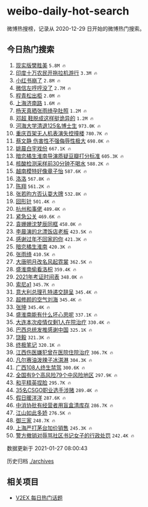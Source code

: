 # weibo-daily-hot-search

微博热搜榜，记录从 2020-12-29 日开始的微博热门搜索。

## 今日热门搜索

<!-- BEGIN -->

1. [现实版樊胜美](https://s.weibo.com/weibo?q=%23%E7%8E%B0%E5%AE%9E%E7%89%88%E6%A8%8A%E8%83%9C%E7%BE%8E%23&Refer=top) `5.8M 🔥`
1. [印度十万农民开拖拉机游行](https://s.weibo.com/weibo?q=%23%E5%8D%B0%E5%BA%A6%E5%8D%81%E4%B8%87%E5%86%9C%E6%B0%91%E5%BC%80%E6%8B%96%E6%8B%89%E6%9C%BA%E6%B8%B8%E8%A1%8C%23&Refer=top) `3.3M 🔥`
1. [小红书崩了](https://s.weibo.com/weibo?q=%E5%B0%8F%E7%BA%A2%E4%B9%A6%E5%B4%A9%E4%BA%86&Refer=top) `2.8M 🔥`
1. [微信左哼哼没了](https://s.weibo.com/weibo?q=%23%E5%BE%AE%E4%BF%A1%E5%B7%A6%E5%93%BC%E5%93%BC%E6%B2%A1%E4%BA%86%23&Refer=top) `2.7M 🔥`
1. [程青松出柜](https://s.weibo.com/weibo?q=%23%E7%A8%8B%E9%9D%92%E6%9D%BE%E5%87%BA%E6%9F%9C%23&Refer=top) `2.0M 🔥`
1. [上海济南路](https://s.weibo.com/weibo?q=%E4%B8%8A%E6%B5%B7%E6%B5%8E%E5%8D%97%E8%B7%AF&Refer=top) `1.6M 🔥`
1. [杨天真晒张雨绮孕肚照](https://s.weibo.com/weibo?q=%23%E6%9D%A8%E5%A4%A9%E7%9C%9F%E6%99%92%E5%BC%A0%E9%9B%A8%E7%BB%AE%E5%AD%95%E8%82%9A%E7%85%A7%23&Refer=top) `1.2M 🔥`
1. [邓超 鞋脱成这样挺诡异的](https://s.weibo.com/weibo?q=%E9%82%93%E8%B6%85%20%E9%9E%8B%E8%84%B1%E6%88%90%E8%BF%99%E6%A0%B7%E6%8C%BA%E8%AF%A1%E5%BC%82%E7%9A%84&Refer=top) `1.2M 🔥`
1. [河海大学清退125名博士生](https://s.weibo.com/weibo?q=%23%E6%B2%B3%E6%B5%B7%E5%A4%A7%E5%AD%A6%E6%B8%85%E9%80%80125%E5%90%8D%E5%8D%9A%E5%A3%AB%E7%94%9F%23&Refer=top) `973.0K 🔥`
1. [重庆百架无人机表演失控撞楼](https://s.weibo.com/weibo?q=%23%E9%87%8D%E5%BA%86%E7%99%BE%E6%9E%B6%E6%97%A0%E4%BA%BA%E6%9C%BA%E8%A1%A8%E6%BC%94%E5%A4%B1%E6%8E%A7%E6%92%9E%E6%A5%BC%23&Refer=top) `780.7K 🔥`
1. [蔡文静 伤害性不强侮辱性极大](https://s.weibo.com/weibo?q=%E8%94%A1%E6%96%87%E9%9D%99%20%E4%BC%A4%E5%AE%B3%E6%80%A7%E4%B8%8D%E5%BC%BA%E4%BE%AE%E8%BE%B1%E6%80%A7%E6%9E%81%E5%A4%A7&Refer=top) `698.0K 🔥`
1. [姚晨白宇戏份](https://s.weibo.com/weibo?q=%23%E5%A7%9A%E6%99%A8%E7%99%BD%E5%AE%87%E6%88%8F%E4%BB%BD%23&Refer=top) `667.1K 🔥`
1. [暗恋橘生淮南导演质疑豆瓣打分标准](https://s.weibo.com/weibo?q=%23%E6%9A%97%E6%81%8B%E6%A9%98%E7%94%9F%E6%B7%AE%E5%8D%97%E5%AF%BC%E6%BC%94%E8%B4%A8%E7%96%91%E8%B1%86%E7%93%A3%E6%89%93%E5%88%86%E6%A0%87%E5%87%86%23&Refer=top) `605.3K 🔥`
1. [核酸检测采样前30分钟不喝水](https://s.weibo.com/weibo?q=%23%E6%A0%B8%E9%85%B8%E6%A3%80%E6%B5%8B%E9%87%87%E6%A0%B7%E5%89%8D30%E5%88%86%E9%92%9F%E4%B8%8D%E5%96%9D%E6%B0%B4%23&Refer=top) `588.2K 🔥`
1. [越南模特好像章子怡](https://s.weibo.com/weibo?q=%23%E8%B6%8A%E5%8D%97%E6%A8%A1%E7%89%B9%E5%A5%BD%E5%83%8F%E7%AB%A0%E5%AD%90%E6%80%A1%23&Refer=top) `587.6K 🔥`
1. [洛洛](https://s.weibo.com/weibo?q=%E6%B4%9B%E6%B4%9B&Refer=top) `567.8K 🔥`
1. [陈翔](https://s.weibo.com/weibo?q=%E9%99%88%E7%BF%94&Refer=top) `561.2K 🔥`
1. [张若昀方否认耍大牌](https://s.weibo.com/weibo?q=%23%E5%BC%A0%E8%8B%A5%E6%98%80%E6%96%B9%E5%90%A6%E8%AE%A4%E8%80%8D%E5%A4%A7%E7%89%8C%23&Refer=top) `532.8K 🔥`
1. [回形针](https://s.weibo.com/weibo?q=%E5%9B%9E%E5%BD%A2%E9%92%88&Refer=top) `501.4K 🔥`
1. [杭州和事佬](https://s.weibo.com/weibo?q=%E6%9D%AD%E5%B7%9E%E5%92%8C%E4%BA%8B%E4%BD%AC&Refer=top) `489.4K 🔥`
1. [紧急公关](https://s.weibo.com/weibo?q=%E7%B4%A7%E6%80%A5%E5%85%AC%E5%85%B3&Refer=top) `469.6K 🔥`
1. [袁姗姗沈梦辰同框](https://s.weibo.com/weibo?q=%23%E8%A2%81%E5%A7%97%E5%A7%97%E6%B2%88%E6%A2%A6%E8%BE%B0%E5%90%8C%E6%A1%86%23&Refer=top) `458.0K 🔥`
1. [李晨演的北漂饭店老板](https://s.weibo.com/weibo?q=%E6%9D%8E%E6%99%A8%E6%BC%94%E7%9A%84%E5%8C%97%E6%BC%82%E9%A5%AD%E5%BA%97%E8%80%81%E6%9D%BF&Refer=top) `423.5K 🔥`
1. [感谢过年不回家的你](https://s.weibo.com/weibo?q=%23%E6%84%9F%E8%B0%A2%E8%BF%87%E5%B9%B4%E4%B8%8D%E5%9B%9E%E5%AE%B6%E7%9A%84%E4%BD%A0%23&Refer=top) `421.3K 🔥`
1. [暗恋橘生淮南](https://s.weibo.com/weibo?q=%E6%9A%97%E6%81%8B%E6%A9%98%E7%94%9F%E6%B7%AE%E5%8D%97&Refer=top) `420.3K 🔥`
1. [张雨绮](https://s.weibo.com/weibo?q=%E5%BC%A0%E9%9B%A8%E7%BB%AE&Refer=top) `410.5K 🔥`
1. [大唐明月改名风起霓裳](https://s.weibo.com/weibo?q=%23%E5%A4%A7%E5%94%90%E6%98%8E%E6%9C%88%E6%94%B9%E5%90%8D%E9%A3%8E%E8%B5%B7%E9%9C%93%E8%A3%B3%23&Refer=top) `362.5K 🔥`
1. [盛淮南偷看洛枳](https://s.weibo.com/weibo?q=%23%E7%9B%9B%E6%B7%AE%E5%8D%97%E5%81%B7%E7%9C%8B%E6%B4%9B%E6%9E%B3%23&Refer=top) `359.4K 🔥`
1. [2021年考证时间表](https://s.weibo.com/weibo?q=%232021%E5%B9%B4%E8%80%83%E8%AF%81%E6%97%B6%E9%97%B4%E8%A1%A8%23&Refer=top) `348.0K 🔥`
1. [索尼a1](https://s.weibo.com/weibo?q=%E7%B4%A2%E5%B0%BCa1&Refer=top) `345.7K 🔥`
1. [意大利总理孔特递交辞呈](https://s.weibo.com/weibo?q=%E6%84%8F%E5%A4%A7%E5%88%A9%E6%80%BB%E7%90%86%E5%AD%94%E7%89%B9%E9%80%92%E4%BA%A4%E8%BE%9E%E5%91%88&Refer=top) `345.4K 🔥`
1. [超修颜的空气刘海](https://s.weibo.com/weibo?q=%23%E8%B6%85%E4%BF%AE%E9%A2%9C%E7%9A%84%E7%A9%BA%E6%B0%94%E5%88%98%E6%B5%B7%23&Refer=top) `345.4K 🔥`
1. [张坤](https://s.weibo.com/weibo?q=%E5%BC%A0%E5%9D%A4&Refer=top) `345.4K 🔥`
1. [盛淮南能有什么坏心思呢](https://s.weibo.com/weibo?q=%23%E7%9B%9B%E6%B7%AE%E5%8D%97%E8%83%BD%E6%9C%89%E4%BB%80%E4%B9%88%E5%9D%8F%E5%BF%83%E6%80%9D%E5%91%A2%23&Refer=top) `337.1K 🔥`
1. [大连本次疫情仅剩1人在院治疗](https://s.weibo.com/weibo?q=%23%E5%A4%A7%E8%BF%9E%E6%9C%AC%E6%AC%A1%E7%96%AB%E6%83%85%E4%BB%85%E5%89%A91%E4%BA%BA%E5%9C%A8%E9%99%A2%E6%B2%BB%E7%96%97%23&Refer=top) `330.4K 🔥`
1. [巴西总统发推感谢中国](https://s.weibo.com/weibo?q=%E5%B7%B4%E8%A5%BF%E6%80%BB%E7%BB%9F%E5%8F%91%E6%8E%A8%E6%84%9F%E8%B0%A2%E4%B8%AD%E5%9B%BD&Refer=top) `325.1K 🔥`
1. [饶毅](https://s.weibo.com/weibo?q=%E9%A5%B6%E6%AF%85&Refer=top) `321.3K 🔥`
1. [终极笔记](https://s.weibo.com/weibo?q=%E7%BB%88%E6%9E%81%E7%AC%94%E8%AE%B0&Refer=top) `320.1K 🔥`
1. [江西伤医嫌犯曾在医院住院治疗](https://s.weibo.com/weibo?q=%E6%B1%9F%E8%A5%BF%E4%BC%A4%E5%8C%BB%E5%AB%8C%E7%8A%AF%E6%9B%BE%E5%9C%A8%E5%8C%BB%E9%99%A2%E4%BD%8F%E9%99%A2%E6%B2%BB%E7%96%97&Refer=top) `306.7K 🔥`
1. [凡尔赛油泼辣子冰淇淋](https://s.weibo.com/weibo?q=%23%E5%87%A1%E5%B0%94%E8%B5%9B%E6%B2%B9%E6%B3%BC%E8%BE%A3%E5%AD%90%E5%86%B0%E6%B7%87%E6%B7%8B%23&Refer=top) `304.3K 🔥`
1. [广西108人终生禁驾](https://s.weibo.com/weibo?q=%E5%B9%BF%E8%A5%BF108%E4%BA%BA%E7%BB%88%E7%94%9F%E7%A6%81%E9%A9%BE&Refer=top) `300.6K 🔥`
1. [全国有9个高风险79个中风险地区](https://s.weibo.com/weibo?q=%23%E5%85%A8%E5%9B%BD%E6%9C%899%E4%B8%AA%E9%AB%98%E9%A3%8E%E9%99%A979%E4%B8%AA%E4%B8%AD%E9%A3%8E%E9%99%A9%E5%9C%B0%E5%8C%BA%23&Refer=top) `297.9K 🔥`
1. [和平精英捏脸](https://s.weibo.com/weibo?q=%23%E5%92%8C%E5%B9%B3%E7%B2%BE%E8%8B%B1%E6%8D%8F%E8%84%B8%23&Refer=top) `295.7K 🔥`
1. [35名CSGO职业选手涉赌](https://s.weibo.com/weibo?q=%2335%E5%90%8DCSGO%E8%81%8C%E4%B8%9A%E9%80%89%E6%89%8B%E6%B6%89%E8%B5%8C%23&Refer=top) `289.4K 🔥`
1. [假日暖洋洋](https://s.weibo.com/weibo?q=%E5%81%87%E6%97%A5%E6%9A%96%E6%B4%8B%E6%B4%8B&Refer=top) `287.6K 🔥`
1. [中消协批有经营者用盲盒清库存](https://s.weibo.com/weibo?q=%23%E4%B8%AD%E6%B6%88%E5%8D%8F%E6%89%B9%E6%9C%89%E7%BB%8F%E8%90%A5%E8%80%85%E7%94%A8%E7%9B%B2%E7%9B%92%E6%B8%85%E5%BA%93%E5%AD%98%23&Refer=top) `286.7K 🔥`
1. [江山如此多娇](https://s.weibo.com/weibo?q=%E6%B1%9F%E5%B1%B1%E5%A6%82%E6%AD%A4%E5%A4%9A%E5%A8%87&Refer=top) `276.5K 🔥`
1. [御三家](https://s.weibo.com/weibo?q=%E5%BE%A1%E4%B8%89%E5%AE%B6&Refer=top) `248.7K 🔥`
1. [上海严打茅台加价销售](https://s.weibo.com/weibo?q=%23%E4%B8%8A%E6%B5%B7%E4%B8%A5%E6%89%93%E8%8C%85%E5%8F%B0%E5%8A%A0%E4%BB%B7%E9%94%80%E5%94%AE%23&Refer=top) `245.3K 🔥`
1. [警方撤销对辱骂社区书记女子的行政处罚](https://s.weibo.com/weibo?q=%23%E8%AD%A6%E6%96%B9%E6%92%A4%E9%94%80%E5%AF%B9%E8%BE%B1%E9%AA%82%E7%A4%BE%E5%8C%BA%E4%B9%A6%E8%AE%B0%E5%A5%B3%E5%AD%90%E7%9A%84%E8%A1%8C%E6%94%BF%E5%A4%84%E7%BD%9A%23&Refer=top) `242.4K 🔥`

数据更新于 2021-01-27 08:00:43

<!-- END -->

历史归档 [./archives](./archives)

## 相关项目

- [V2EX 每日热门话题](https://github.com/realLeonardo/v2ex-daily-hot-topic)
